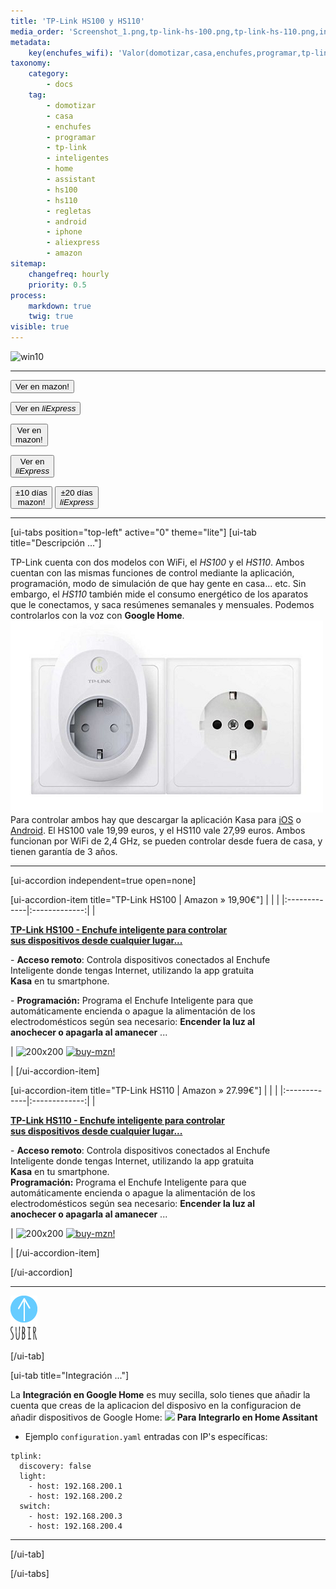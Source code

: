 ```yaml
---
title: 'TP-Link HS100 y HS110'
media_order: 'Screenshot_1.png,tp-link-hs-100.png,tp-link-hs-110.png,integracion_google_home.gif,up1_azul1.png'
metadata:
    key(enchufes_wifi): 'Valor(domotizar,casa,enchufes,programar,tp-link,inteligentes,programar,home,assistant,hs100,hs110,regletas,android,iphone,aliexpress,amazon)'
taxonomy:
    category:
        - docs
    tag:
        - domotizar
        - casa
        - enchufes
        - programar
        - tp-link
        - inteligentes
        - home
        - assistant
        - hs100
        - hs110
        - regletas
        - android
        - iphone
        - aliexpress
        - amazon
sitemap:
    changefreq: hourly
    priority: 0.5
process:
    markdown: true
    twig: true
visible: true
---
```


![win10](image://os-compat.png)

---

<button type="button" class="btn btn-primary">Ver en <i class="fa fa-amazon"></i>mazon!</button> 

<button type="button" class="btn btn-warning">Ver en <i class="fa fa-amazon">liExpress</i></button>

<button type="button" class="btn btn-primary">Ver en <br /><i class="fa fa-amazon"></i>mazon!</button>

<button type="button" class="btn btn-warning">Ver en <br /> <i class="fa fa-amazon">liExpress</i></button>

<button type="button" class="btn btn-primary">±10 días<br /><i class="fa fa-amazon"></i>mazon!</button>
<button type="button" class="btn btn-warning">±20 días<br /> <i class="fa fa-amazon">liExpress</i></button>

---

[ui-tabs position="top-left" active="0" theme="lite"]
[ui-tab title="Descripción ..."]

TP-Link cuenta con dos modelos con WiFi, el _HS100_ y el _HS110_. Ambos cuentan con las mismas funciones de control mediante la aplicación, programación, modo de simulación de que hay gente en casa... etc. Sin embargo, el _HS110_ también mide el consumo energético de los aparatos que le conectamos, y saca resúmenes semanales y mensuales. Podemos controlarlos con la voz con **Google Home**.
![](Screenshot_1.png)
Para controlar ambos hay que descargar la aplicación Kasa para [iOS](https://apple.co/2WveAlg) o [Android](http://bit.ly/2YgEx8L). El HS100 vale 19,99 euros, y el HS110 vale 27,99 euros. Ambos funcionan por WiFi de 2,4 GHz, se pueden controlar desde fuera de casa, y tienen garantía de 3 años.

---

[ui-accordion independent=true open=none]

[ui-accordion-item title="TP-Link HS100 | Amazon » 19,90€"]
|  |  |
|:-------------|:-------------:|
| <p>[**TP-Link HS100 - Enchufe inteligente para controlar<br /> sus dispositivos desde cualquier lugar...**](https://amzn.to/2Lj7sHB)</p><p>- **Acceso remoto**: Controla dispositivos conectados al Enchufe<br/>Inteligente donde tengas Internet, utilizando la app gratuita<br/>**Kasa** en tu smartphone.</p><p>- **Programación:** Programa el Enchufe Inteligente para que<br/>automáticamente encienda o apague la alimentación de los<br/> electrodomésticos según sea necesario: **Encender la luz al <br/>anochecer o apagarla al amanecer** ...</p> | ![200x200][amzn-TPL-HS100] [![buy-mzn!][buy-mzn]](https://amzn.to/2Lj7sHB)</p> |
[/ui-accordion-item]

[ui-accordion-item title="TP-Link HS110 | Amazon » 27.99€"]
|  |  |
|:-------------|:-------------:|
| <p>[**TP-Link HS110 - Enchufe inteligente para controlar<br /> sus dispositivos desde cualquier lugar...**](https://amzn.to/2HjWRab)</p><p>- **Acceso remoto**: Controla dispositivos conectados al Enchufe<br/>Inteligente donde tengas Internet, utilizando la app gratuita<br/>**Kasa** en tu smartphone.<br />**Programación:** Programa el Enchufe Inteligente para que<br/>automáticamente encienda o apague la alimentación de los<br/> electrodomésticos según sea necesario: **Encender la luz al <br/>anochecer o apagarla al amanecer** ...</p> | ![200x200][amzn-TPL-HS110] [![buy-mzn!][buy-mzn]](https://amzn.to/2HjWRab)</p> |
[/ui-accordion-item]

[/ui-accordion]

<!--- REFERENCIA A IMAGENES AL PIE DEl ARTÍCULO --->

[amzn-TPL-HS100]: user:/pages/03.enchufes-Inteligentes/01.tp-link-hs100-hs110/tp-link-hs-100.png?lightbox=1024&cropResize=200,200
[amzn-TPL-HS110]: user://pages/03.enchufes-Inteligentes/01.tp-link-hs100-hs110/tp-link-hs-110.png?lightbox=1024&cropResize=200,200
[buy-mzn]: https://dabuttonfactory.com/button.png?t=Comprar+en+AMAZON!&f=Roboto-Bold&ts=16&tc=fff&w=200&h=40&c=5&bgt=unicolored&bgc=037ba2

<!--- OCULTO: ![buy-aliex!][buy-aliex] --->
[buy-aliex]: https://dabuttonfactory.com/button.png?t=Comprar+en+ALIEXPRESS!&f=Roboto-Bold&ts=16&tc=fff&w=200&h=40&c=5&bgt=unicolored&bgc=ffae00

---

[![](up1_azul1.png)](# "Volver al Inicio")

[/ui-tab]

[ui-tab title="Integración ..."]

La **Integración en Google Home** es muy secilla, solo tienes que añadir la cuenta que creas de la aplicacion del disposivo en la configuracion de añadir dispositivos de Google Home:
![](integracion_google_home.gif)
**Para Integrarlo en Home Assitant**


+ Ejemplo `configuration.yaml` entradas con IP's específicas:

```text
tplink:
  discovery: false
  light:
    - host: 192.168.200.1
    - host: 192.168.200.2
  switch:
    - host: 192.168.200.3
    - host: 192.168.200.4
```
---

[/ui-tab]

[/ui-tabs]